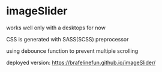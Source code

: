 # imageSlider

works well only with a desktops for now

CSS is generated with SASS(SCSS) preprocessor

using debounce function to prevent multiple scrolling

deployed version: https://brafelinefun.github.io/imageSlider/
